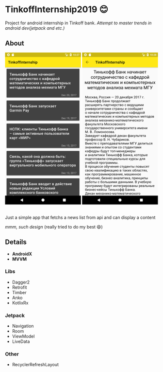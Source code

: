# TinkoffInternship2019 :blush:
Project for android internship in Tinkoff bank. 
_Attempt to master trends in android dev(jetpack and etc.)_

## About
<img src="https://github.com/RomanAnchugov/TinkoffInternship2019/blob/master/pictures/Screenshot_1547062079.png"
width = 250 height = 500/>
<img src="https://github.com/RomanAnchugov/TinkoffInternship2019/blob/master/pictures/Screenshot_1547062107.png"
width = 250 height = 500/>
 
 </br>

 
Just a simple app that fetchs a news list from api and can display a content

_mmm, such design_ (really tried to do my best :smile:)

## Details
* __AndroidX__
* __MVVM__
### Libs
* Dagger2
* Retrofit
* Timber
* Anko
* KotlixRx
### Jetpack
* Navigation
* Room
* ViewModel
* LiveData
### Other
* RecyclerRefreshLayout
